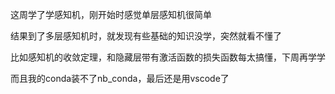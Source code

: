 这周学了学感知机，刚开始时感觉单层感知机很简单

结果到了多层感知机时，就发现有些基础的知识没学，突然就看不懂了

比如感知机的收敛定理，和隐藏层带有激活函数的损失函数每太搞懂，下周再学学

而且我的conda装不了nb_conda，最后还是用vscode了

